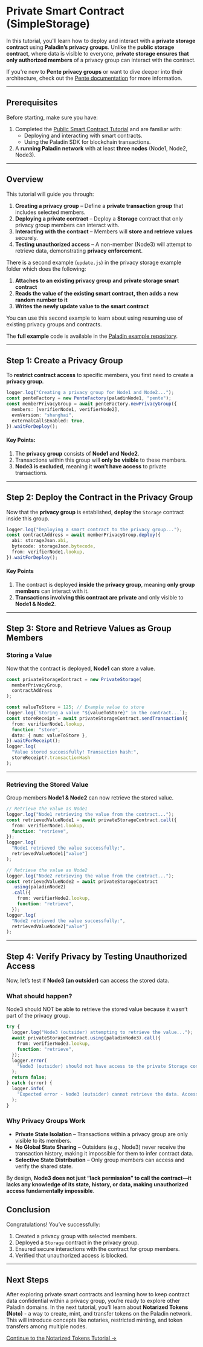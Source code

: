 # Private Smart Contract (SimpleStorage)

In this tutorial, you'll learn how to deploy and interact with a **private storage contract** using **Paladin’s privacy groups**. Unlike the **public storage contract**, where data is visible to everyone, **private storage ensures that only authorized members** of a privacy group can interact with the contract.

If you're new to **Pente privacy groups** or want to dive deeper into their architecture, check out the [Pente documentation](https://lf-decentralized-trust-labs.github.io/paladin/head/architecture/pente) for more information.

---

## Prerequisites

Before starting, make sure you have:

1. Completed the [Public Smart Contract Tutorial](./public-storage.md) and are familiar with:
   - Deploying and interacting with smart contracts.
   - Using the Paladin SDK for blockchain transactions.
2. A **running Paladin network** with at least **three nodes** (Node1, Node2, Node3).

---

## Overview

This tutorial will guide you through:

1. **Creating a privacy group** – Define a **private transaction group** that includes selected members.
2. **Deploying a private contract** – Deploy a **Storage** contract that only privacy group members can interact with.
3. **Interacting with the contract** – Members will **store and retrieve values** securely.
4. **Testing unauthorized access** – A non-member (Node3) will attempt to retrieve data, demonstrating **privacy enforcement**.

There is a second example (`update.js`) in the privacy storage example folder which does the following:

1. **Attaches to an existing privacy group and private storage smart contract**
2. **Reads the value of the existing smart contract, then adds a new random number to it**
3. **Writes the newly update value to the smart contract**

You can use this second example to learn about using resuming use of existing privacy groups and contracts.

The **full example** code is available in the [Paladin example repository](https://github.com/LF-Decentralized-Trust-labs/paladin/blob/main/example/privacy-storage).

---

## Step 1: Create a Privacy Group

To **restrict contract access** to specific members, you first need to create a **privacy group**.

```typescript
logger.log("Creating a privacy group for Node1 and Node2...");
const penteFactory = new PenteFactory(paladinNode1, "pente");
const memberPrivacyGroup = await penteFactory.newPrivacyGroup({
  members: [verifierNode1, verifierNode2],
  evmVersion: "shanghai",
  externalCallsEnabled: true,
}).waitForDeploy();
```

#### Key Points:

1.  The **privacy group** consists of **Node1 and Node2**.
2.  Transactions within this group will **only be visible** to these members.
3.  **Node3 is excluded**, meaning it **won’t have access** to private transactions.

---

## Step 2: Deploy the Contract in the Privacy Group

Now that the **privacy group** is established, **deploy** the `Storage` contract inside this group.

```typescript
logger.log("Deploying a smart contract to the privacy group...");
const contractAddress = await memberPrivacyGroup.deploy({
  abi: storageJson.abi,
  bytecode: storageJson.bytecode,
  from: verifierNode1.lookup,
}).waitForDeploy();
```

#### Key Points

1. The contract is deployed **inside the privacy group**, meaning **only group members** can interact with it.
2. **Transactions involving this contract are private** and only visible to **Node1 & Node2**.

---

## Step 3: Store and Retrieve Values as Group Members

### Storing a Value

Now that the contract is deployed, **Node1** can store a value.

```typescript
const privateStorageContract = new PrivateStorage(
  memberPrivacyGroup,
  contractAddress
);

const valueToStore = 125; // Example value to store
logger.log(`Storing a value "${valueToStore}" in the contract...`);
const storeReceipt = await privateStorageContract.sendTransaction({
  from: verifierNode1.lookup,
  function: "store",
  data: { num: valueToStore },
}).waitForReceipt();
logger.log(
  "Value stored successfully! Transaction hash:",
  storeReceipt?.transactionHash
);
```

---

### Retrieving the Stored Value

Group members **Node1 & Node2** can now retrieve the stored value.

```typescript
// Retrieve the value as Node1
logger.log("Node1 retrieving the value from the contract...");
const retrievedValueNode1 = await privateStorageContract.call({
  from: verifierNode1.lookup,
  function: "retrieve",
});
logger.log(
  "Node1 retrieved the value successfully:",
  retrievedValueNode1["value"]
);

// Retrieve the value as Node2
logger.log("Node2 retrieving the value from the contract...");
const retrievedValueNode2 = await privateStorageContract
  .using(paladinNode2)
  .call({
    from: verifierNode2.lookup,
    function: "retrieve",
  });
logger.log(
  "Node2 retrieved the value successfully:",
  retrievedValueNode2["value"]
);
```

---

## Step 4: Verify Privacy by Testing Unauthorized Access

Now, let’s test if **Node3 (an outsider)** can access the stored data.

### **What should happen?**

Node3 should NOT be able to retrieve the stored value because it wasn’t part of the privacy group.

```typescript
try {
  logger.log("Node3 (outsider) attempting to retrieve the value...");
  await privateStorageContract.using(paladinNode3).call({
    from: verifierNode3.lookup,
    function: "retrieve",
  });
  logger.error(
    "Node3 (outsider) should not have access to the private Storage contract!"
  );
  return false;
} catch (error) {
  logger.info(
    "Expected error - Node3 (outsider) cannot retrieve the data. Access denied."
  );
}
```

### Why Privacy Groups Work

- **Private State Isolation** – Transactions within a privacy group are only visible to its members.
- **No Global State Sharing** – Outsiders (e.g., Node3) never receive the transaction history, making it impossible for them to infer contract data.
- **Selective State Distribution** – Only group members can access and verify the shared state.

By design, **Node3 does not just “lack permission” to call the contract—it lacks any knowledge of its state, history, or data, making unauthorized access fundamentally impossible**.

## Conclusion

Congratulations! You’ve successfully:

1. Created a privacy group with selected members.
2. Deployed a `Storage` contract in the privacy group.
3. Ensured secure interactions with the contract for group members.
4. Verified that unauthorized access is blocked.

---

## Next Steps

After exploring private smart contracts and learning how to keep contract data confidential within a privacy group, you’re ready to explore other Paladin domains. In the next tutorial, you’ll learn about **Notarized Tokens (Noto)** - a way to create, mint, and transfer tokens on the Paladin network. This will introduce concepts like notaries, restricted minting, and token transfers among multiple nodes.

[Continue to the Notarized Tokens Tutorial →](./notarized-tokens.md)
